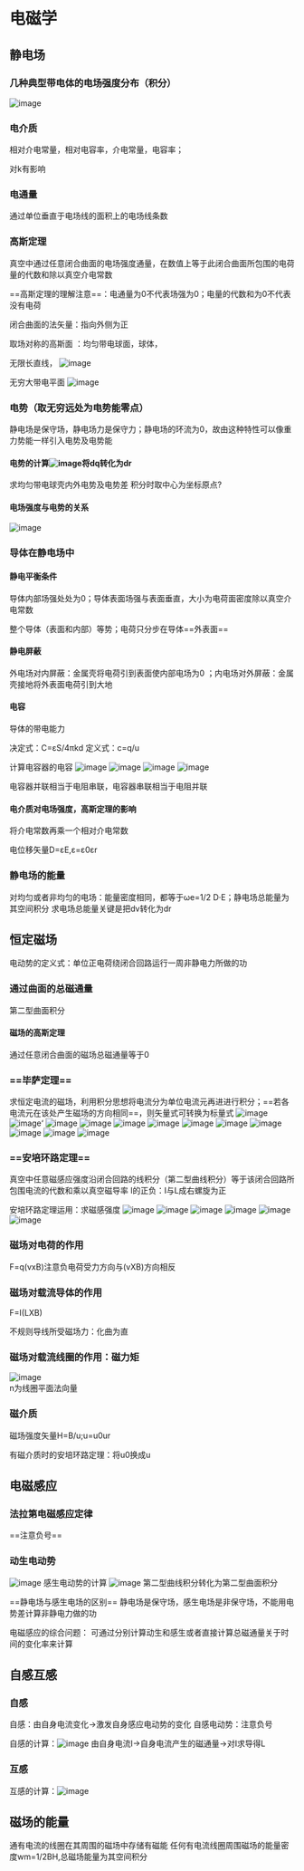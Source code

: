 # 电磁学
## 静电场
### 几种典型带电体的电场强度分布（积分）
![image](19081E1831B943D4881147381A91E8DA)
### 电介质
相对介电常量，相对电容率，介电常量，电容率；

对k有影响
### 电通量
通过单位垂直于电场线的面积上的电场线条数    
### 高斯定理
真空中通过任意闭合曲面的电场强度通量，在数值上等于此闭合曲面所包围的电荷量的代数和除以真空介电常数

==高斯定理的理解注意==：电通量为0不代表场强为0；电量的代数和为0不代表没有电荷

闭合曲面的法矢量：指向外侧为正

取场对称的高斯面 ：均匀带电球面，球体，

无限长直线，
![image](43045B2576894EEEA629AA0DAAD25C09)    

无穷大带电平面
![image](BE30AE3402F54B529C58104CB987CC25)
### 电势（取无穷远处为电势能零点）  
静电场是保守场，静电场力是保守力；静电场的环流为0，故由这种特性可以像重力势能一样引入电势及电势能
#### 电势的计算![image](C4DA140287A34C66BA6A378497C466A2)将dq转化为dr
求均匀带电球壳内外电势及电势差
积分时取中心为坐标原点?

#### 电场强度与电势的关系
![image](53C3D47D47044E96B9BE2044BC7169DF)

### 导体在静电场中
#### 静电平衡条件
导体内部场强处处为0；导体表面场强与表面垂直，大小为电荷面密度除以真空介电常数  



整个导体（表面和内部）等势；电荷只分步在导体==外表面==
#### 静电屏蔽
外电场对内屏蔽：金属壳将电荷引到表面使内部电场为0
；内电场对外屏蔽：金属壳接地将外表面电荷引到大地
#### 电容
导体的带电能力

决定式：C=εS/4πkd
定义式：c=q/u

计算电容器的电容
![image](66D877286A1540239E80E0A2EDB416D0)
![image](20B8EE5E647A43EBAF5D125CF585250D)
![image](A4D2D82C185E4B2E88ABB21FE0D199AF)
![image](30CA96CB59294AC7A47045D3FD547DB9)

电容器并联相当于电阻串联，电容器串联相当于电阻并联

#### 电介质对电场强度，高斯定理的影响
将介电常数再乘一个相对介电常数

电位移矢量D=εE,ε=ε0εr
### 静电场的能量
对均匀或者非均匀的电场：能量密度相同，都等于ωe=1/2 D·E；静电场总能量为其空间积分
求电场总能量关键是把dv转化为dr
## 恒定磁场
电动势的定义式：单位正电荷绕闭合回路运行一周非静电力所做的功

### 通过曲面的总磁通量
第二型曲面积分
#### 磁场的高斯定理
通过任意闭合曲面的磁场总磁通量等于0
### ==毕萨定理==
求恒定电流的磁场，利用积分思想将电流分为单位电流元再进进行积分；==若各电流元在该处产生磁场的方向相同==，则矢量式可转换为标量式
![image](4193AEB68D294C24A6040DAAE4CF1C90)
![image](26683727EF6646F1A398A191E96D2462)‘
![image](E8ED7E77A1DD46219DB28EB048A246AA)
![image](D8C76F477B564F33A90E1178D2F568B4)
![image](85EE96F5EADF4E7AA652669110F833DF)
![image](A3F5FDD6FD7341FC87E70C67B4725F19)
![image](AEE49D953E3A44C9A5537D05C58D297D)
![image](2E3A0801817F44D8A48FC14F1E0211C3)
![image](74F244AEBDFC425F9E4127789F047E02)
![image](6E1D3A537E39460F8EB574A5CA813598)
![image](9AD3BA20FEC74234876B6EFFB77B6639)
![image](85E87FCB8F9940F2995175B216021876)
### ==安培环路定理==
真空中任意磁感应强度沿闭合回路的线积分（第二型曲线积分）等于该闭合回路所包围电流的代数和乘以真空磁导率
I的正负：I与L成右螺旋为正

安培环路定理运用：求磁感强度
![image](E962D7D262454B3DAAC02C7374482CA5)
![image](159526A6B19B431CB73071DBD160E649)
![image](2AB79AC0EB124807B42398C48D7E8F18)
![image](4CE4B5F50BBE49299FA9BFA54DDD4362)
![image](09F46C93BDB24B70859750E5305D8DE9)
![image](21A9FD9EE4F74ACDA76E1592A4C99D61)
### 磁场对电荷的作用
F=q(vxB)注意负电荷受力方向与(vXB)方向相反
### 磁场对载流导体的作用
F=I(LXB)

不规则导线所受磁场力：化曲为直
### 磁场对载流线圈的作用：磁力矩
![image](4F8FFBD835C248BEBFE548A26AB93DFF)  
n为线圈平面法向量
### 磁介质
磁场强度矢量H=B/u;u=u0ur

有磁介质时的安培环路定理：将u0换成u
## 电磁感应
### 法拉第电磁感应定律
==注意负号==
### 动生电动势
![image](0DCD7A70B5524FABBC45EE734085ABA6)
感生电动势的计算
![image](D8A893F613B94B9FAE666421492E919E)
第二型曲线积分转化为第二型曲面积分

==静电场与感生电场的区别==
静电场是保守场，感生电场是非保守场，不能用电势差计算非静电力做的功

电磁感应的综合问题：
可通过分别计算动生和感生或者直接计算总磁通量关于时间的变化率来计算
## 自感互感  
### 自感
自感：由自身电流变化->激发自身感应电动势的变化
自感电动势：注意负号

自感的计算：![image](E0D5DEDE2EDE441FBF280F44927A3272)
由自身电流I->自身电流产生的磁通量->对I求导得L

### 互感

互感的计算：![image](FC7E47E758724C92B31923498058C05E)
## 磁场的能量
通有电流的线圈在其周围的磁场中存储有磁能
任何有电流线圈周围磁场的能量密度wm=1/2BH,总磁场能量为其空间积分